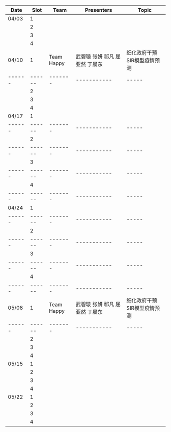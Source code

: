 Date      | Slot       | Team      | Presenters       | Topic
------ | ------ | ------- | ----------- | -----
04/03     |  1          |    |              | 
         |  2          |                |                          | 
          |  3          |                |                          | 
			 |  4          |                |                          |  
04/10    |  1      |   Team Happy    |       武碧璇 张妍 祁凡 屈亚然 丁晨东  | 细化政府干预SIR模型疫情预测
------ | ------ | ------- | ----------- | -----
             |  2          |                |                          |  
			 |  3          |                |                          | 
			 |  4          |                |                          | 
04/17   |  1          |                |                          |  
------ | ------ | ------- | ----------- | -----
             |  2          |                |                          | 
------ | ------ | ------- | ----------- | -----
			 |  3          |                |                          | 
------ | ------ | ------- | ----------- | -----
			 |  4          |                |                          | 
------ | ------ | ------- | ----------- | -----
04/24   |  1          |                |                          |  
------ | ------ | ------- | ----------- | -----
             |  2          |                |                          | 
------ | ------ | ------- | ----------- | -----
			 |  3          |                |                          | 
------ | ------ | ------- | ----------- | -----
			 |  4          |                |                          | 
------ | ------ | ------- | ----------- | -----
05/08   |  1          |   Team Happy       |     武碧璇 张妍 祁凡 屈亚然 丁晨东  | 细化政府干预SIR模型疫情预测
------ | ------ | ------- | ----------- | -----
             |  2          |                |                          | 
			 |  3          |                |                          | 
			 |  4          |                |                          | 
05/15   |  1          |               |                         | 
             |  2          |               |                         |
			 |  3          |               |                         |
			 |  4          |               |                         |
05/22   |  1          |               |                         | 
             |  2          |               |                         |
			 |  3          |               |                         |
			 |  4          |               |                         |

